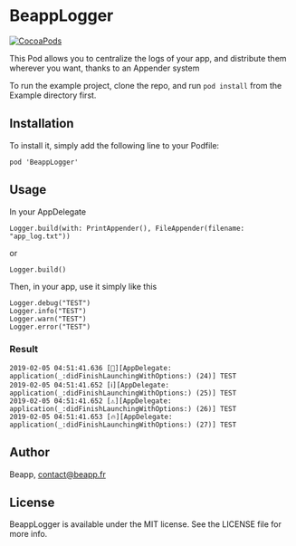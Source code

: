 # BeappLogger
[![CocoaPods](https://img.shields.io/cocoapods/v/BeappLogger.svg)](https://cocoapods.org/pods/BeappLogger)


This Pod allows you to centralize the logs of your app, and distribute them wherever you want, thanks to an Appender system

To run the example project, clone the repo, and run `pod install` from the Example directory first.


## Installation

To install it, simply add the following line to your Podfile:

```
pod 'BeappLogger'
```

## Usage

In your AppDelegate

```
Logger.build(with: PrintAppender(), FileAppender(filename: "app_log.txt"))
```

or

```
Logger.build()
```

Then, in your app, use it simply like this

```
Logger.debug("TEST")
Logger.info("TEST")
Logger.warn("TEST")
Logger.error("TEST")
```
### Result

```
2019-02-05 04:51:41.636 [💬][AppDelegate: application(_:didFinishLaunchingWithOptions:) (24)] TEST
2019-02-05 04:51:41.652 [ℹ️][AppDelegate: application(_:didFinishLaunchingWithOptions:) (25)] TEST
2019-02-05 04:51:41.652 [⚠️][AppDelegate: application(_:didFinishLaunchingWithOptions:) (26)] TEST
2019-02-05 04:51:41.653 [🔥][AppDelegate: application(_:didFinishLaunchingWithOptions:) (27)] TEST
```

## Author

Beapp, contact@beapp.fr

## License

BeappLogger is available under the MIT license. See the LICENSE file for more info.
